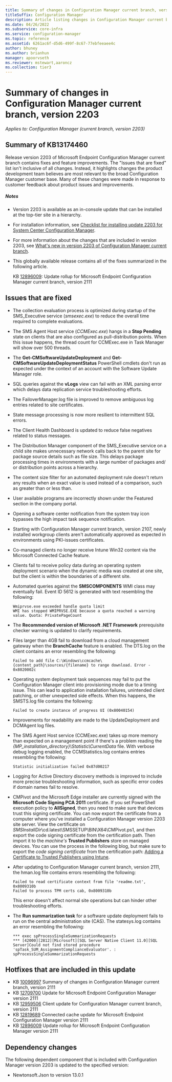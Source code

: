 ```yaml
---
title: Summary of changes in Configuration Manager current branch, version 2203
titleSuffix: Configuration Manager
description: Article listing changes in Configuration Manager current branch, version 2203
ms.date: 04/26/2022
ms.subservice: core-infra
ms.service: configuration-manager
ms.topic: reference
ms.assetid: 6261ac6f-d5d6-499f-8c67-77ebfeeaee4c
author: bhuney
ms.author: brianhun
manager: apoorvseth
ms.reviewer: mstewart,aaroncz 
ms.collection: tier3
---
```


# Summary of changes in Configuration Manager current branch, version 2203

*Applies to: Configuration Manager (current branch, version 2203)*

## Summary of KB13174460
Release version 2203 of Microsoft Endpoint Configuration Manager current branch contains fixes and feature improvements.
The "Issues that are fixed" list isn't inclusive of all changes. Instead, it highlights changes the product development team believes are most relevant to the broad Configuration Manager customer base. Many of these changes were made in response to customer feedback about product issues and improvements.

##### Notes
<!-- TEMPLATE: Make sure to update the links below to reference version-specific articles, including the update rollup for the prior release. Use relative links. -->
- Version 2203 is available as an in-console update that can be installed at the top-tier site in a hierarchy.
- For installation information, see [Checklist for installing update 2203 for System Center Configuration Manager](../../core/servers/manage/checklist-for-installing-update-2203.md).
- For more information about the changes that are included in version 2203, see [What's new in version 2203 of Configuration Manager current branch](../../core/plan-design/changes/whats-new-in-version-2203.md).
- This globally available release contains all of the fixes summarized in the following article.

   KB [12896009](../../hotfix/2111/12896009.md): Update rollup for Microsoft Endpoint Configuration Manager current branch, version 2111

## Issues that are fixed
<!-- 2837936 -->
- The collection evaluation process is optimized during startup of the SMS_Executive service (*smsexec.exe*) to reduce the overall time required to complete evaluations.
<!-- 3305474 -->
- The SMS Agent Host service (*CCMExec.exe*) hangs in a **Stop Pending** state on clients that are also configured as pull-distribution points. When this issue happens, the thread count for CCMExec.exe in Task Manager will show over 500 threads.
<!-- 5094600 -->
- The **Get-CMSoftwareUpdateDeployment** and **Get-CMSoftwareUpdateDeploymentStatus** PowerShell cmdlets don't run as expected under the context of an account with the Software Update Manager role.
<!-- 5904616 -->
- SQL queries against the **vLogs** view can fail with an XML parsing error which delays data replication service troubleshooting efforts.
<!-- 9196080 -->
- The FailoverManager.log file is improved to remove ambiguous log entries related to site certificates.
<!-- 10266992 -->
- State message processing is now more resilient to intermittent SQL errors.
<!-- 10565692 -->
- The Client Health Dashboard is updated to reduce false negatives related to status messages.
<!-- 11047682 -->
- The Distribution Manager component of the SMS_Executive service on a child site makes unnecessary network calls back to the parent site for package source details such as file size. This delays package processing times in environments with a large number of packages and/ or distribution points across a hierarchy.
<!-- 11155525 -->
- The content size filter for an automated deployment rule doesn't return any results when an exact value is used instead of a comparison, such as greater than or less than.
<!-- 12505551 -->
- User available programs are incorrectly shown under the Featured section in the company portal.
<!-- 12570698 -->
- Opening a software center notification from the system tray icon bypasses the high impact task sequence notification.
<!-- 12590180 -->
- Starting with Configuration Manager current branch, version 2107, newly installed workgroup clients aren't automatically approved as expected in environments using PKI-issues certificates.
<!-- 12708814 -->
- Co-managed clients no longer receive Intune Win32 content via the Microsoft Connected Cache feature.
<!-- 12727584 -->
- Clients fail to receive policy data during an operating system deployment scenario when the dynamic media was created at one site, but the client is within the boundaries of a different site.
<!-- 12873596 -->
- Automated queries against the **SMSCOMPONENTS** WMI class may eventually fail. Event ID 5612 is generated with text resembling the following:
   ```text
   Wmiprvse.exe exceeded handle quota limit
   WMI has stopped WMIPRVSE.EXE because a quota reached a warning value. Quota: PrivatePageCount
   ```
<!-- 12917816 -->
- The **Recommended version of Microsoft .NET Framework** prerequisite checker warning is updated to clarify requirements.
<!-- 12953268 -->
- Files larger than 4GB fail to download from a cloud management gateway when the **BranchCache** feature is enabled. The DTS.log on the client contains an error resembling the following: 
   ```text
   Failed to add file C:\Windows\ccmcache\{content_path}\sources/{filename} to range download. Error - 0x8020002c
   ```
<!-- 13008375 -->
- Operating system deployment task sequences may fail to put the Configuration Manager client into provisioning mode due to a timing issue. This can lead to application installation failures, unintended client patching, or other unexpected side effects. When this happens, the SMSTS.log file contains the following: 
   ```text
   Failed to create instance of progress UI (0x80040154)
   ```
<!-- 13028713 -->
- Improvements for readability are made to the UpdateDeployment and DCMAgent log files.
<!-- 13034131 -->
- The SMS Agent Host service (CCMExec.exe) takes up more memory than expected on a management point if there's a problem reading the *\{MP_installation_directory}\Statistic\CurrentData* file. With verbose debug logging enabled, the CCMStatistics.log contains entries resembling the following:
   ```text
   Statistic initialization failed 0x87d00217
   ```
<!-- 13089286 -->
- Logging for Active Directory discovery methods is improved to include more precise troubleshooting information, such as specific error codes if domain names fail to resolve.
<!-- 13106423 -->
- CMPivot and the Microsoft Edge installer are currently signed with the **Microsoft Code Signing PCA 2011** certificate. If you set PowerShell execution policy to **AllSigned**, then you need to make sure that devices trust this signing certificate. You can now export the certificate from a computer where you've installed a Configuration Manager version 2203 site server. View the certificate on *SMSInstallDir*\cd.latest\SMSSETUP\BIN\X64\CMPivot.ps1, and then export the code signing certificate from the certification path. Then import it to the *machine's* **Trusted Publishers** store on managed devices. You can use the process in the following blog, but make sure to export the *code signing certificate* from the certification path: [Adding a Certificate to Trusted Publishers using Intune](https://techcommunity.microsoft.com/t5/intune-customer-success/adding-a-certificate-to-trusted-publishers-using-intune/ba-p/1974488).
<!-- 13250530 -->
- After updating to Configuration Manager current branch, version 2111, the hman.log file contains errors resembling the following:
   ```text
   Failed to read certificate context from file 'readme.txt', 0x8009310b
   Failed to process TPM certs cab, 0x8009310b
   ```
   This error doesn't affect normal site operations but can hinder other troubleshooting efforts.
<!-- 13323720 -->
- The **Run summarization task** for a software update deployment fails to run on the central administration site (CAS). The statesys.log contains an error resembling the following:
   ```text
   *** exec spProcessSingleSummarizationRequests
   *** [42000][2812][Microsoft][SQL Server Native Client 11.0][SQL Server]Could not find stored procedure 'spTask_SUM_AssignmentComplianceEvaluator'. : spProcessSingleSummarizationRequests
   ```

## Hotfixes that are included in this update
- KB [10096997](../../hotfix/2111/11052354.md) Summary of changes in Configuration Manager current branch, version 2111
- KB [12709700](../../hotfix/2111/12709700.md) Update for Microsoft Endpoint Configuration Manager version 2111
- KB [12959506](../../hotfix/2111/12959506.md) Client update for Configuration Manager current branch, version 2111
- KB [12819689](../../hotfix/2111/12819689.md) Connected cache update for Microsoft Endpoint Configuration Manager version 2111
- KB [12896009](../../hotfix/2111/12896009.md) Update rollup for Microsoft Endpoint Configuration Manager version 2111

## Dependency changes
The following dependent component that is included with Configuration Manager version 2203 is updated to the specified version:
- Newtonsoft.Json to version 13.0.1
